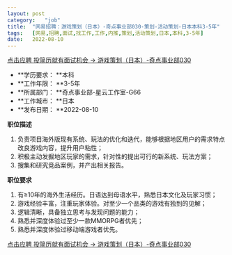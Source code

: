 ```yaml
---
layout:	post
category:	"job"
title:	"网易招聘：游戏策划（日本）-奇点事业部030-策划-活动策划-日本本科3-5年"
tags:	[网易,招聘,面试,找工作,工作,内推,策划,活动策划,日本,本科,3-5年]
date:	2022-08-10
---
```


[点击应聘 投简历就有面试机会 -> 游戏策划（日本）-奇点事业部030](http://mobile.bole.netease.com/bole/boleDetail?id=42252&employeeId=346f03c3cda5f04c&key=all)



- **学历要求： **本科
- **工作年限： **3-5年
- **所属部门： **奇点事业部-星云工作室-G66
- **工作城市： **日本
- **发布日期： **2022-08-10



**职位描述**
1.	负责项目海外版现有系统、玩法的优化和迭代，能够根据地区用户的需求特点改良游戏内容，提升用户粘性；
2.	积极主动发掘地区玩家的需求，针对性的提出可行的新系统、玩法方案；
3.	搜集和研究竞品案例，并产出相关报告。



**职位要求**
1.	有≥10年的海外生活经历。日语达到母语水平，熟悉日本文化及玩家习惯；
2.	游戏经验丰富，注重玩家体验。对至少一个品类的游戏有独到的见解；
3.	逻辑清晰，具备独立思考与发现问题的能力；
4.	熟悉并深度体验过至少一款MMORPG者优先；
5.	熟悉并深度体验过移动端游戏者优先。



[点击应聘 投简历就有面试机会 -> 游戏策划（日本）-奇点事业部030](http://mobile.bole.netease.com/bole/boleDetail?id=42252&employeeId=346f03c3cda5f04c&key=all)